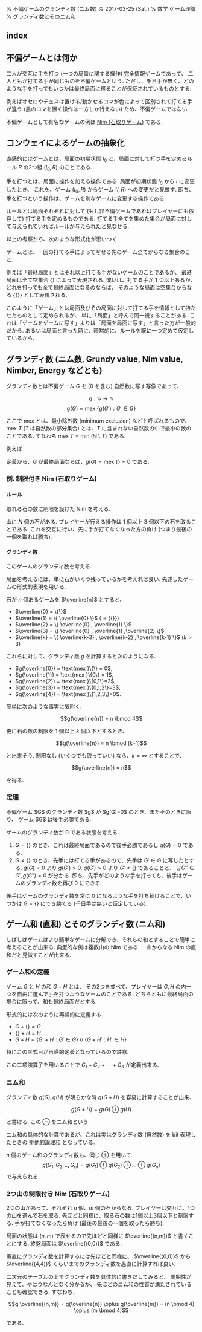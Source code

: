 % 不偏ゲームのグランディ数 (ニム数)
% 2017-03-25 (Sat.)
% 数学 ゲーム理論
% グランディ数とそのニム和

## index

<div id=toc></div>

## 不偏ゲームとは何か

二人が交互に手を打つ (一つの局番に関する操作) 完全情報ゲームであって、
二人ともが打てる手が同じものを不偏ゲームという.
ただし、千日手が無く、どのような手を打ってもいつかは最終局面に移ることが保証されているものとする.

例えばオセロやチェスは置ける/動かせるコマが色によって区別されて打てる手が違う
(黒のコマを置く操作は一方しか行えない)
ため、不偏ゲームではない.

不偏ゲームとして有名なゲームの例は
[Nim (石取りゲーム)](https://ja.wikipedia.org/wiki/ニム)
である.

## コンウェイによるゲームの抽象化

直感的にはゲームとは、局面の初期状態 $I_0$ と、局面に対して打つ手を定めるルール $R$ の2つ組 $(I_0, R)$ のことである.

手を打つとは、局面に操作を加える操作である.
局面が初期状態 $I_0$ から $I$ に変更したとき、
これを、ゲーム $(I_0, R)$ からゲーム $(I, R)$ への変更だと見做す.
即ち、手を打つという操作は、ゲームを別なゲームに変更する操作である.

ルールとは局面それぞれに対して (もし非不偏ゲームであればプレイヤーにも依存して) 打てる手を定めるものである.
打てる手全てを集めた集合が局面に対して与えられていればルールが与えられたと見なせる.

以上の考察から、次のような形式化が思いつく.

<div class=thm>
ゲームとは、一回の打てる手によって写せる先のゲーム全てからなる集合のこと.
</div>

例えば「最終局面」とはそれ以上打てる手がないゲームのことであるが、
最終局面は全て空集合 $\{\}$ によって表現される.
或いは、打てる手が 1 つ以上あるが、どれを打っても全て最終局面になるのならば、
そのような局面は空集合からなる $\{\{\}\}$ として表現される.

このように「ゲーム」とは局面及びその局面に対して打てる手を情報として持たせたものとして定められるが、
単に「局面」と呼んで同一視することがある.
これは「ゲームをゲームに写す」よりは「局面を局面に写す」と言った方が一般的だから.
あるいは局面と言った時に、暗黙的に、ルールを既に一つ定めて仮定しているから.

## グランディ数 (ニム数, Grundy value, Nim value, Nimber, Energy などとも)

グランディ数とは不偏ゲーム $G$ を ($0$ を含む) 自然数に写す写像であって、

$$g: \mathcal{G} \to \mathbb{N}$$
$$g(G) = \text{mex } \{ g(G') : G' \in G \}$$

ここで mex とは、最小除外数 (minimum exclusion) などと呼ばれるもので、
$\text{mex }T$ ($T$ は自然数の部分集合) とは、$T$ に含まれない自然数の中で最小の数のことである.
すなわち $\text{mex } T = \text{min }(\mathbb{N} \setminus T)$ である.

例えば

定義から、$G$ が最終局面ならば、$g(G) = \text{mex }\{\} = 0$ である.

### 例. 制限付き Nim (石取りゲーム)

#### ルール

取れる石の数に制限を設けた Nim を考える.

山に $N$ 個の石がある.
プレイヤーが行える操作は 1 個以上 3 個以下の石を取ることである.
これを交互に行い、先に手が打てなくなった方の負け (つまり最後の一個を取れば勝ち).

#### グランディ数

このゲームのグランディ数を考える.

局面を考えるには、単に石がいくつ残っているかを考えれば良い.
先述したゲームの形式的表現を用いる.

石が $n$ 個あるゲームを $\overline{n}$ とすると、

- $\overline{0} = \{\}$
- $\overline{1} = \{ \overline{0} \}$ ($= \{\{\}\}$)
- $\overline{2} = \{ \overline{0} , \overline{1} \}$
- $\overline{3} = \{ \overline{0} , \overline{1} ,\overline{2} \}$
- $\overline{k} = \{ \overline{k-3} , \overline{k-2} , \overline{k-1} \}$ ($k > 3$)

これらに対して、グランディ数 $g$ を計算すると次のようになる.

- $g(\overline{0}) = \text{mex }\{\} = 0$,
- $g(\overline{1}) = \text{mex }\{0\} = 1$,
- $g(\overline{2}) = \text{mex }\{0,1\}=2$,
- $g(\overline{3}) = \text{mex }\{0,1,2\}=3$,
- $g(\overline{4}) = \text{mex }\{1,2,3\}=0$.

簡単に次のような事実に気附く:

$$g(\overline{n}) = n \bmod 4$$

更に石の数の制限を 1 個以上 $k$ 個以下とするとき、

$$g(\overline{n}) = n \bmod (k+1)$$

と出来そう.
制限なし (いくつでも取っていい) なら、$k=\infty$ とすることで、

$$g(\overline{n}) = n$$

を得る.

### 定理

<div class=thm>
不偏ゲーム $G$ のグランディ数 $g$ が $g(G)=0$ のとき、またそのときに限り、
ゲーム $G$ は後手必勝である.
</div>

ゲームのグランディ数が $0$ である状態を考える.

1. $G=\{\}$ のとき、これは最終局面であるので後手必勝であるし $g(G)=0$ である.
1. $G \ne \{\}$ のとき、先手には打てる手があるので、先手は $G' \in G$ に写したとする.
$g(G)=0$ より $g(G')>0$.
$g(G')>0$ より $G' \ne \{\}$ であることと、
$\exists G'' \in G', g(G'')=0$ が分かる.
即ち、先手がどのような手を打っても、後手はゲームのグランディ数を再び $0$ にできる.

後手はゲームのグランディ数を常に $0$ になるような手を打ち続けることで、いつかは $G=\{\}$ にでき勝てる (千日手は無いと仮定している).

## ゲーム和 (直和) とそのグランディ数 (ニム和)

しばしばゲームはより簡単なゲームに分解でき、それらの和とすることで簡単に考えることが出来る.
典型的な例は複数山の Nim である.
一山からなる Nim の直和だと見做すことが出来る.

### ゲーム和の定義

ゲーム $G$ と $H$ の和 $G + H$ とは、
その2つを並べて、プレイヤーは $G, H$ の内一つを自由に選んで手を打つようなゲームのことである.
どちらともに最終局面の場合に限って、和も最終局面だとする.

形式的には次のように再帰的に定義する.

- $G+\{\} = G$
- $\{\}+H = H$
- $G+H = \{ G'+H : G' \in G \} \cup \{ G+H' : H' \in H \}$

特にこの三式目が再帰的定義となっているので註意.

この二項演算子を用いることで
$G_1 + G_2 + \cdots + G_n$
が定義出来る.

### ニム和

グランディ数 $g(G), g(H)$ が明らかな時 $g(G+H)$ を容易に計算することが出来、

$$g(G+H) = g(G) \oplus g(H)$$

と書ける.
この $\oplus$ をニム和という.

ニム和の具体的な計算であるが、これは実はグランディ数 (自然数) を bit 表現したときの
[排他的論理和](https://ja.wikipedia.org/wiki/排他的論理和#.E3.83.93.E3.83.83.E3.83.88.E3.81.94.E3.81.A8.E3.81.AE.E6.8E.92.E4.BB.96.E7.9A.84.E8.AB.96.E7.90.86.E5.92.8C)
となっている.

$n$ 個のゲーム和のグランディ数も、同じ $\oplus$ を用いて
$$g(G_1,G_2,..,G_n) = g(G_1) \oplus g(G_2) \oplus \ldots \oplus g(G_n)$$
で与えられる.

### 2つ山の制限付き Nim (石取りゲーム)

2つの山があって、それぞれ $n$ 個、$m$ 個の石からなる.
プレイヤーは交互に、1つの山を選んで石を取る.
先ほどと同様に、取る石の数は1個以上3個以下と制限する.
手が打てなくなったら負け (最後の最後の一個を取ったら勝ち).

局面の状態は $(n,m)$ で表せるので先ほどと同様に $\overline{(n,m)}$ と書くことにする.
終盤局面は $\overline{(0,0)}$ である.

愚直にグランディ数を計算するには先ほどと同様に、
$\overline{(0,0)}$ から $\overline{(4,4)}$ くらいまでのグランディ数を愚直に計算すれば良い.

二次元のテーブルの上でグランディ数を具体的に書きだしてみると、
周期性が見えて、やはりなんとなく分かるが、
先ほどのニム和の性質が満たされていることも確認できる.
すなわち、

$$g \overline{(n,m)} = g(\overline{n}) \oplus g(\overline{m})
= (n \bmod 4) \oplus (m \bmod 4)$$

である.

